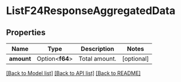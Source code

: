 # ListF24ResponseAggregatedData

## Properties

Name | Type | Description | Notes
------------ | ------------- | ------------- | -------------
**amount** | Option<**f64**> | Total amount. | [optional]

[[Back to Model list]](../README.md#documentation-for-models) [[Back to API list]](../README.md#documentation-for-api-endpoints) [[Back to README]](../README.md)



